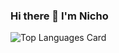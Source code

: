 ### Hi there 👋 I'm Nicho

![Top Languages Card](https://github-readme-stats.vercel.app/api/top-langs/?username=NichoAdhyatma)


